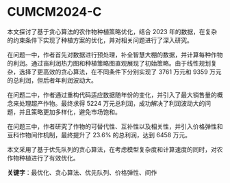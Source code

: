# CUMCM2024-C
本文探讨了基于贪心算法的农作物种植策略优化，结合 2023 年的数据，在复杂的约束条件下实现了种植方案的优化，并对相关问题进行了深入研究。

在问题一中，作者首先对数据进行预处理，补全智慧大棚的数据，并计算每种作物的利润。通过亩利润热力图和种植策略图直观展现了初始策略。由于线性规划复杂，选择了更高效的贪心算法，在不同条件下分别实现了 3761 万元和 9359 万元的总利润，但后者年利润波动大。

在问题二中，作者通过重构代码适应数据随年份的变化，并引入了最大销售量的概念来处理超产作物。最终求得 5224 万元总利润，成功解决了利润波动大的问题，并且策略更加多样化，避免市场饱和。

在问题三中，作者研究了作物的可替代性、互补性以及相关性，并引入价格弹性和豆科作物间作机制，最终提升了 23.6% 的总利润，达到 6458 万元。

本文采用了基于优先队列的贪心算法，在考虑模型复杂度和计算速度的同时，对农作物种植进行了有效优化。

**关键字**：最优化、贪心算法、优先队列、价格弹性、间作